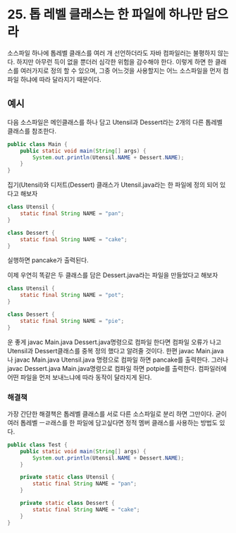 # 25. 톱 레벨 클래스는 한 파일에 하나만 담으라



 소스파일 하나에 톱레벨 클래스를 여러 개 선언하더라도 자바 컴파일러는 불평하지 않는다. 하지만 아무런 득이 없을 뿐더러 심각한 위험을 감수해야 한다. 이렇게 하면 한 클래스를 여러가지로 정의 할 수 있으며, 그중 어느것을 사용할지는 어느 소스파일을 먼저 컴파일 하냐에 따라 달라지기 때문이다.



## 예시

다음 소스파일은 메인클래스를 하나 담고 Utensil과 Dessert라는 2개의 다른 톱레벨 클래스를 참조한다.

~~~java
public class Main {
    public static void main(String[] args) {
        System.out.println(Utensil.NAME + Dessert.NAME);
    }
}
~~~

집기(Utensil)와 디저트(Dessert) 클래스가 Utensil.java라는 한 파일에 정의 되어 있다고 해보자

~~~java
class Utensil {
    static final String NAME = "pan";
}

class Dessert {
    static final String NAME = "cake";
}
~~~

실행하면 pancake가 출력된다.

 이제 우연히 똑같은 두 클래스를 담은 Dessert.java라는 파일을 만들었다고 해보자

~~~java
class Utensil {
    static final String NAME = "pot";
}

class Dessert {
    static final String NAME = "pie";
}
~~~



 운 좋게 javac Main.java Dessert.java명령으로 컴파일 한다면 컴파일 오류가 나고 Utensil과 Dessert클래스를 중복 정의 했다고 알려줄 것이다.  한편 javac Main.java나 javac Main.java Utensil.java 명령으로 컴파일 하면 pancake를 출력한다. 그러나 javac Dessert.java Main.java명령으로 컴파일 하면 potpie를 출력한다. 컴파일러에 어떤 파일을 먼저 보내느냐에 따라 동작이 달라지게 된다.



### 해결책

 가장 간단한 해결책은 톱레벨 클래스를 서로 다른 소스파일로 분리 하면 그만이다. 굳이 여러 톱레벨 ㅡㄹ래스를 한 파일에 담고싶다면 정적 멤버 클래스를 사용하는 방법도 있다.

~~~java
public class Test {
    public static void main(String[] args) {
        System.out.println(Utensil.NAME + Dessert.NAME);
    }

    private static class Utensil {
        static final String NAME = "pan";
    }

    private static class Dessert {
        static final String NAME = "cake";
    }
}
~~~

